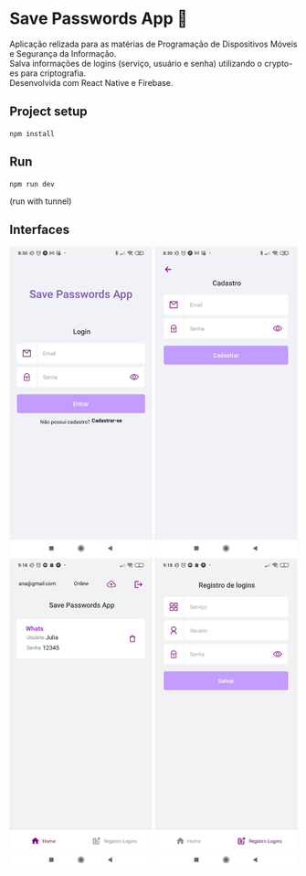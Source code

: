 # Save Passwords App 🔐

Aplicação relizada para as matérias de Programação de Dispositivos Móveis e Segurança da Informação.  
Salva informações de logins (serviço, usuário e senha) utilizando o crypto-es para criptografia.  
Desenvolvida com React Native e Firebase.

## Project setup

```
npm install
```

## Run

```
npm run dev
```

(run with tunnel)

## Interfaces

<!-- ### Login
![Image](./img/TelaHome.png) -->

<div >

<!-- ![Image](./img/TelaHome.jpg|width=100px) -->
<img src="https://github.com/JuliaHPM/SavePasswordsApp/raw/main/img/TelaLogin.jpg" alt="TelaLogin" title="TelaLogin" width="250" />

<img src="https://github.com/JuliaHPM/SavePasswordsApp/raw/main/img/TelaCadastro.jpg" alt="TelaCadastro" title="TelaCadastro" width="250" />

<img src="https://github.com/JuliaHPM/SavePasswordsApp/raw/main/img/TelaHome.jpg" alt="TelaHome" title="TelaHome" width="250" />

<!-- ### Registro Login -->

<img src="https://github.com/JuliaHPM/SavePasswordsApp/raw/main/img/TelaRegistroLogin.jpg" alt="TelaRegistroLogin" title="TelaRegistroLogin" width="250" />

</div>

<!-- Links:
[Nomes de icones expo vector-icons](https://icons.expo.fyi ) -->
